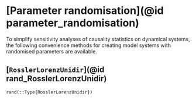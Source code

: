 # [Parameter randomisation](@id parameter_randomisation)

To simplify sensitivity analyses of causality statistics on dynamical systems, the following
convenience methods for creating model systems with randomised parameters are available.

## [`RosslerLorenzUnidir`](@id rand_RosslerLorenzUnidir)

```@docs
rand(::Type{RosslerLorenzUnidir})
```
